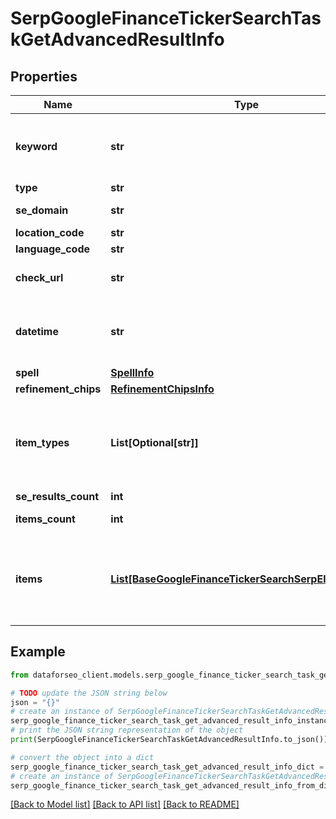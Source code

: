 # SerpGoogleFinanceTickerSearchTaskGetAdvancedResultInfo


## Properties

Name | Type | Description | Notes
------------ | ------------- | ------------- | -------------
**keyword** | **str** | keyword received in a POST array the keyword is returned with decoded %## (plus character ‘+’ will be decoded to a space character) | [optional] 
**type** | **str** | type of element | [optional] 
**se_domain** | **str** | search engine domain in a POST array | [optional] 
**location_code** | **str** | location code in a POST array | [optional] 
**language_code** | **str** | language code in a POST array | [optional] 
**check_url** | **str** | direct URL to search engine results you can use it to make sure that we provided accurate results | [optional] 
**datetime** | **str** | date and time when the result was received in the UTC format: “yyyy-mm-dd hh-mm-ss +00:00” example: 2019-11-15 12:57:46 +00:00 | [optional] 
**spell** | [**SpellInfo**](SpellInfo.md) |  | [optional] 
**refinement_chips** | [**RefinementChipsInfo**](RefinementChipsInfo.md) |  | [optional] 
**item_types** | **List[Optional[str]]** | types of search results in SERP contains types of search results (items) found in SERP; possible item types: google_finance_market_index, google_finance_asset_pair, google_finance_market_instrument | [optional] 
**se_results_count** | **int** | total number of results in SERP | [optional] 
**items_count** | **int** | the number of results returned in the items array | [optional] 
**items** | [**List[BaseGoogleFinanceTickerSearchSerpElementItem]**](BaseGoogleFinanceTickerSearchSerpElementItem.md) | items of search results found in SERP array of items containing market indexes data; possible type of items: google_finance_market_index, google_finance_asset_pair, google_finance_market_instrument | [optional] 

## Example

```python
from dataforseo_client.models.serp_google_finance_ticker_search_task_get_advanced_result_info import SerpGoogleFinanceTickerSearchTaskGetAdvancedResultInfo

# TODO update the JSON string below
json = "{}"
# create an instance of SerpGoogleFinanceTickerSearchTaskGetAdvancedResultInfo from a JSON string
serp_google_finance_ticker_search_task_get_advanced_result_info_instance = SerpGoogleFinanceTickerSearchTaskGetAdvancedResultInfo.from_json(json)
# print the JSON string representation of the object
print(SerpGoogleFinanceTickerSearchTaskGetAdvancedResultInfo.to_json())

# convert the object into a dict
serp_google_finance_ticker_search_task_get_advanced_result_info_dict = serp_google_finance_ticker_search_task_get_advanced_result_info_instance.to_dict()
# create an instance of SerpGoogleFinanceTickerSearchTaskGetAdvancedResultInfo from a dict
serp_google_finance_ticker_search_task_get_advanced_result_info_from_dict = SerpGoogleFinanceTickerSearchTaskGetAdvancedResultInfo.from_dict(serp_google_finance_ticker_search_task_get_advanced_result_info_dict)
```
[[Back to Model list]](../README.md#documentation-for-models) [[Back to API list]](../README.md#documentation-for-api-endpoints) [[Back to README]](../README.md)


